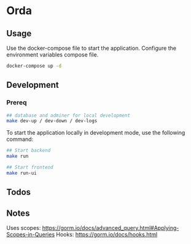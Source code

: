 # Orda

## Usage

Use the docker-compose file to start the application.
Configure the environment variables compose file.

```bash
docker-compose up -d
```

## Development

### Prereq

```bash
## database and adminer for local development
make dev-up / dev-down / dev-logs
```

To start the application locally in development mode, use the following command:

```bash
## Start backend
make run

## Start frontend
make run-ui

```

## Todos

## Notes

Uses scopes: https://gorm.io/docs/advanced_query.html#Applying-Scopes-in-Queries
Hooks: https://gorm.io/docs/hooks.html

